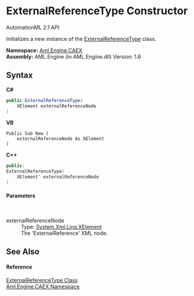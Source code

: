 # ExternalReferenceType Constructor 
AutomationML 2.1 API 

Initializes a new instance of the <a href="T_Aml_Engine_CAEX_ExternalReferenceType">ExternalReferenceType</a> class.

**Namespace:**&nbsp;<a href="N_Aml_Engine_CAEX">Aml.Engine.CAEX</a><br />**Assembly:**&nbsp;AML.Engine (in AML.Engine.dll) Version: 1.6

## Syntax

**C#**<br />
``` C#
public ExternalReferenceType(
	XElement externalReferenceNode
)
```

**VB**<br />
``` VB
Public Sub New ( 
	externalReferenceNode As XElement
)
```

**C++**<br />
``` C++
public:
ExternalReferenceType(
	XElement^ externalReferenceNode
)
```


#### Parameters
&nbsp;<dl><dt>externalReferenceNode</dt><dd>Type: <a href="https://docs.microsoft.com/dotnet/api/system.xml.linq.xelement" target="_parent" rel="noopener noreferrer">System.Xml.Linq.XElement</a><br />The 'ExternalReference' XML node.</dd></dl>

## See Also


#### Reference
<a href="T_Aml_Engine_CAEX_ExternalReferenceType">ExternalReferenceType Class</a><br /><a href="N_Aml_Engine_CAEX">Aml.Engine.CAEX Namespace</a><br />